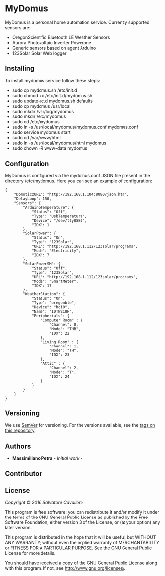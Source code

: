 # MyDomus

MyDomus is a personal home automation service. 
Currently supported sensors are:

* OregonScientific Bluetooth LE Weather Sensors
* Aurora Photovoltaic Inverter Powerone
* Generic sensors based on agent Arduino
* 123Solar Solar Web logger


## Installing

To install mydomus service follow these steps:


* sudo cp mydomus.sh /etc/init.d
* sudo chmod +x /etc/init.d/mydomus.sh
* sudo update-rc.d mydomus.sh defaults
* sudo cp mydomus /usr/local
* sudo mkdir /var/log/mydomus
* sudo mkdir /etc/mydomus
* sudo cd /etc/mydomus
* sudo ln -s /usr/local/mydomus/mydomus.conf mydomus.conf
* sudo service mydomus start
* sudo cd /var/www/html
* sudo ln -s /usr/local/mydomus/html mydomus
* sudo chown -R www-data mydomus

## Configuration

MyDomus is configured via the mydomus.conf JSON file present in the directory /etc/mydomus. Here you can see an example of 
configuration:

```
{
    "DomoticzURL": "http://192.168.1.104:8080/json.htm",
    "DelayLoop": 150,
    "Sensors": {
        "ArduinoTemperature": {
            "Status": "Off",
            "Type": "UsbTemperature",
            "Device": "/dev/ttyUSB0",
            "IDX": 1
        },
        "SolarPower": {
            "Status": "On",
            "Type": "123Solar",
            "URL": "http://192.168.1.112/123solar/programs",
            "Mode": "Electricity",
            "IDX": 7
        },
        "SolarPowerSM": {
            "Status": "Off",
            "Type": "123Solar",
            "URL": "http://192.168.1.112/123solar/programs",
            "Mode": "SmartMeter",
            "IDX": 17
        }, 
        "WeatherStation": {
            "Status": "On",
            "Type": "oregonble",
            "Device": "hci0",
            "Name": "IDTW218H",
            "Peripherials": {
            	"Computer Room" : {
            	    "Channel": 0,
            	    "Mode": "THB",
            	    "IDX": 22		    
            	},
            	"Living Room" : {
            	    "Channel": 1,
            	    "Mode": "TH",
            	    "IDX": 23		    
            	},
            	"Attic" : {
            	    "Channel": 2,
            	    "Mode": "T",
            	    "IDX": 24		    
            	}         	
            }
        }                  
    }
}
```


## Versioning

We use [SemVer](http://semver.org/) for versioning. For the versions available, see the [tags on this repository](https://github.com/scavallero/mydomus/tags). 

## Authors

* **Massimiliano Petra** - *Initial work* - 

## Contributor

## License

_Copyright © 2016 Salvatore Cavallero_

This program is free software: you can redistribute it and/or modify
it under the terms of the GNU General Public License as published by
the Free Software Foundation, either version 3 of the License, or
(at your option) any later version.

This program is distributed in the hope that it will be useful,
but WITHOUT ANY WARRANTY; without even the implied warranty of
MERCHANTABILITY or FITNESS FOR A PARTICULAR PURPOSE.  See the
GNU General Public License for more details.

You should have received a copy of the GNU General Public License
along with this program.  If not, see <http://www.gnu.org/licenses/>.


